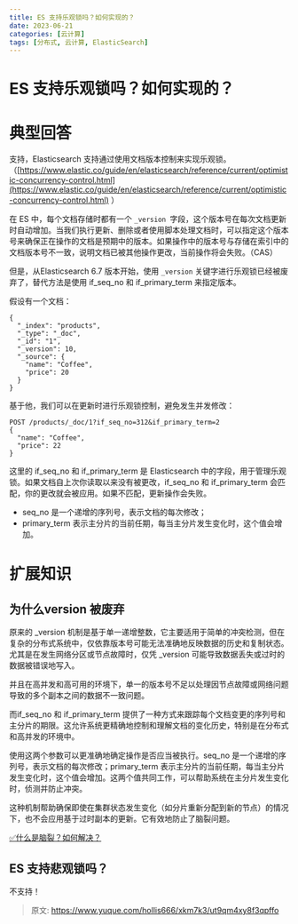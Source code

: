 ```yaml
---
title: ES 支持乐观锁吗？如何实现的？
date: 2023-06-21
categories: [云计算]
tags: [分布式, 云计算, ElasticSearch]
---
```

# ES 支持乐观锁吗？如何实现的？

# 典型回答


支持，Elasticsearch 支持通过使用文档版本控制来实现乐观锁。（[https://www.elastic.co/guide/en/elasticsearch/reference/current/optimistic-concurrency-control.html](https://www.elastic.co/guide/en/elasticsearch/reference/current/optimistic-concurrency-control.html) ）



在 ES 中，每个文档存储时都有一个 `_version `字段，这个版本号在每次文档更新时自动增加。当我们执行更新、删除或者使用脚本处理文档时，可以指定这个版本号来确保正在操作的文档是预期中的版本。如果操作中的版本号与存储在索引中的文档版本号不一致，说明文档已被其他操作更改，当前操作将会失败。（CAS）



但是，从Elasticsearch 6.7 版本开始，使用 `_version` 关键字进行乐观锁已经被废弃了，替代方法是使用 if_seq_no 和  if_primary_term 来指定版本。



假设有一个文档：



```plain
{
  "_index": "products",
  "_type": "_doc",
  "_id": "1",
  "_version": 10,
  "_source": {
    "name": "Coffee",
    "price": 20
  }
}

```



基于他，我们可以在更新时进行乐观锁控制，避免发生并发修改：



```plain
POST /products/_doc/1?if_seq_no=312&if_primary_term=2
{
  "name": "Coffee",
  "price": 22
}
```

  
这里的 if_seq_no 和 if_primary_term 是 Elasticsearch 中的字段，用于管理乐观锁。如果文档自上次你读取以来没有被更改，if_seq_no 和 if_primary_term 会匹配，你的更改就会被应用。如果不匹配，更新操作会失败。



+ seq_no 是一个递增的序列号，表示文档的每次修改；
+ primary_term 表示主分片的当前任期，每当主分片发生变化时，这个值会增加。



# 扩展知识


## 为什么version 被废弃


原来的 _version 机制是基于单一递增整数，它主要适用于简单的冲突检测，但在复杂的分布式系统中，仅依靠版本号可能无法准确地反映数据的历史和复制状态。尤其是在发生网络分区或节点故障时，仅凭 _version 可能导致数据丢失或过时的数据被错误地写入。



并且在高并发和高可用的环境下，单一的版本号不足以处理因节点故障或网络问题导致的多个副本之间的数据不一致问题。



而if_seq_no 和 if_primary_term 提供了一种方式来跟踪每个文档变更的序列号和主分片的期限。这允许系统更精确地控制和理解文档的变化历史，特别是在分布式和高并发的环境中。



使用这两个参数可以更准确地确定操作是否应当被执行。seq_no 是一个递增的序列号，表示文档的每次修改；primary_term 表示主分片的当前任期，每当主分片发生变化时，这个值会增加。这两个值共同工作，可以帮助系统在主分片发生变化时，侦测并防止冲突。



这种机制帮助确保即使在集群状态发生变化（如分片重新分配到新的节点）的情况下，也不会应用基于过时副本的更新。它有效地防止了脑裂问题。



[✅什么是脑裂？如何解决？](https://www.yuque.com/hollis666/xkm7k3/xuxwgui3f8ti2a0y)







## ES 支持悲观锁吗？


不支持！







> 原文: <https://www.yuque.com/hollis666/xkm7k3/ut9qm4xy8f3qpffo>